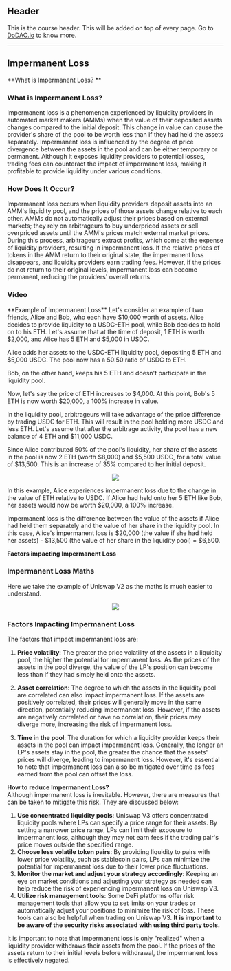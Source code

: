 ## Header
This is the course header. This will be added on top of every page. Go to [DoDAO.io](https://www.dodao.io) to know more.

 ---
 
 ## Impermanent Loss
 
 **What is Impermanent Loss? **        
### What is Impermanent Loss?

Impermanent loss is a phenomenon experienced by liquidity providers in automated market makers (AMMs) when the value of their deposited assets changes compared to the initial deposit. This change in value can cause the provider's share of the pool to be worth less than if they had held the assets separately. Impermanent loss is influenced by the degree of price divergence between the assets in the pool and can be either temporary or permanent. Although it exposes liquidity providers to potential losses, trading fees can counteract the impact of impermanent loss, making it profitable to provide liquidity under various conditions.


### How Does It Occur?
Impermanent loss occurs when liquidity providers deposit assets into an AMM's liquidity pool, and the prices of those assets change relative to each other. AMMs do not automatically adjust their prices based on external markets; they rely on arbitrageurs to buy underpriced assets or sell overpriced assets until the AMM's prices match external market prices. During this process, arbitrageurs extract profits, which come at the expense of liquidity providers, resulting in impermanent loss. If the relative prices of tokens in the AMM return to their original state, the impermanent loss disappears, and liquidity providers earn trading fees. However, if the prices do not return to their original levels, impermanent loss can become permanent, reducing the providers' overall returns.

### Video
<div class="play-js-player py-6" data-plyr-provider="youtube" data-plyr-embed-id="8XJ1MSTEuU0"></div> 
 **Example of Impermanent Loss**        
Let's consider an example of two friends, Alice and Bob, who each have $10,000 worth of assets. Alice decides to provide liquidity to a USDC-ETH pool, while Bob decides to hold on to his ETH. Let's assume that at the time of deposit, 1 ETH is worth $2,000, and Alice has 5 ETH and $5,000 in USDC.

Alice adds her assets to the USDC-ETH liquidity pool, depositing 5 ETH and $5,000 USDC. The pool now has a 50:50 ratio of USDC to ETH.

Bob, on the other hand, keeps his 5 ETH and doesn't participate in the liquidity pool.

Now, let's say the price of ETH increases to $4,000. At this point, Bob's 5 ETH is now worth $20,000, a 100% increase in value.

In the liquidity pool, arbitrageurs will take advantage of the price difference by trading USDC for ETH. This will result in the pool holding more USDC and less ETH. Let's assume that after the arbitrage activity, the pool has a new balance of 4 ETH and $11,000 USDC.

Since Alice contributed 50% of the pool's liquidity, her share of the assets in the pool is now 2 ETH (worth $8,000) and $5,500 USDC, for a total value of $13,500. This is an increase of 35% compared to her initial deposit.

<div align="center">
<img src="https://d31h13bdjwgzxs.cloudfront.net/academy/uniswap-eth-1/Guide/impermanent-loss-uniswap/1681630519103_alice_impermanent_loss.svg" />
</div>

In this example, Alice experiences impermanent loss due to the change in the value of ETH relative to USDC. If Alice had held onto her 5 ETH like Bob, her assets would now be worth $20,000, a 100% increase.

Impermanent loss is the difference between the value of the assets if Alice had held them separately and the value of her share in the liquidity pool. In this case, Alice's impermanent loss is $20,000 (the value if she had held her assets) - $13,500 (the value of her share in the liquidity pool) = $6,500.

 
 **Factors impacting Impermanent Loss**        
### Impermanent Loss Maths
Here we take the example of Uniswap V2 as the maths is much easier to understand.

<div align="center">
<img src="https://d31h13bdjwgzxs.cloudfront.net/academy/uniswap-eth-1/Guide/impermanent-loss-uniswap/1681851459517_impermanent_loss.png" />
</div>

### Factors Impacting Impermanent Loss 

The factors that impact impermanent loss are:

1. **Price volatility**: The greater the price volatility of the assets in a liquidity pool, the higher the potential for impermanent loss. As the prices of the assets in the pool diverge, the value of the LP's position can become less than if they had simply held onto the assets.

2. **Asset correlation**: The degree to which the assets in the liquidity pool are correlated can also impact impermanent loss. If the assets are positively correlated, their prices will generally move in the same direction, potentially reducing impermanent loss. However, if the assets are negatively correlated or have no correlation, their prices may diverge more, increasing the risk of impermanent loss.

3. **Time in the pool**: The duration for which a liquidity provider keeps their assets in the pool can impact impermanent loss. Generally, the longer an LP's assets stay in the pool, the greater the chance that the assets' prices will diverge, leading to impermanent loss. However, it's essential to note that impermanent loss can also be mitigated over time as fees earned from the pool can offset the loss.

 
 **How to reduce Impermanent Loss?**        
Although impermanent loss is inevitable. However, there are measures that can be taken to mitigate this risk. They are discussed below:

1. **Use concentrated liquidity pools**: Uniswap V3 offers concentrated liquidity pools where LPs can specify a price range for their assets. By setting a narrower price range, LPs can limit their exposure to impermanent loss, although they may not earn fees if the trading pair's price moves outside the specified range.
2. **Choose less volatile token pairs**: By providing liquidity to pairs with lower price volatility, such as stablecoin pairs, LPs can minimize the potential for impermanent loss due to their lower price fluctuations.
3. **Monitor the market and adjust your strategy accordingly**: Keeping an eye on market conditions and adjusting your strategy as needed can help reduce the risk of experiencing impermanent loss on Uniswap V3.
4. **Utilize risk management tools**: Some DeFi platforms offer risk management tools that allow you to set limits on your trades or automatically adjust your positions to minimize the risk of loss. These tools can also be helpful when trading on Uniswap V3. **It is important to be aware of the security risks associated with using third party tools.**

It is important to note that impermanent loss is only "realized" when a liquidity provider withdraws their assets from the pool. If the prices of the assets return to their initial levels before withdrawal, the impermanent loss is effectively negated. 
 
